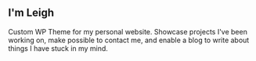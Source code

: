 ## I'm Leigh
Custom WP Theme for my personal website. Showcase projects I've been working on, make possible to contact me, and enable a blog to write about things I have stuck in my mind.